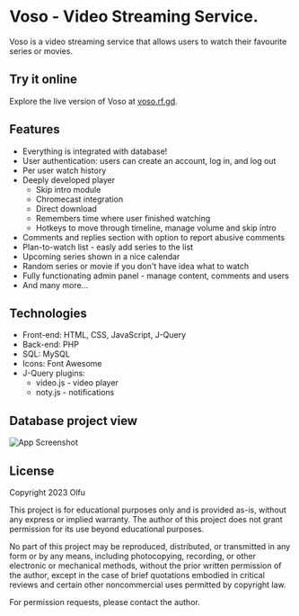 # Voso - Video Streaming Service.
Voso is a video streaming service that allows users to watch their favourite series or movies.
## Try it online
Explore the live version of Voso at [voso.rf.gd](https://voso.rf.gd/).
## Features
- Everything is integrated with database!
- User authentication: users can create an account, log in, and log out
- Per user watch history
- Deeply developed player
   - Skip intro module
   - Chromecast integration
   - Direct download
   - Remembers time where user finished watching
   - Hotkeys to move through timeline, manage volume and skip intro
- Comments and replies section with option to report abusive comments
- Plan-to-watch list - easly add series to the list
- Upcoming series shown in a nice calendar
- Random series or movie if you don't have idea what to watch
- Fully functionating admin panel - manage content, comments and users
- And many more...
## Technologies
- Front-end: HTML, CSS, JavaScript, J-Query
- Back-end: PHP
- SQL: MySQL
- Icons: Font Awesome
- J-Query plugins:
   - video.js - video player
   - noty.js - notifications
## Database project view
![App Screenshot](https://i.postimg.cc/xd5w3DdM/db.png)
## License

Copyright 2023 Olfu

This project is for educational purposes only and is provided as-is, without any express or implied warranty. The author of this project does not grant permission for its use beyond educational purposes.

No part of this project may be reproduced, distributed, or transmitted in any form or by any means, including photocopying, recording, or other electronic or mechanical methods, without the prior written permission of the author, except in the case of brief quotations embodied in critical reviews and certain other noncommercial uses permitted by copyright law.

For permission requests, please contact the author.
